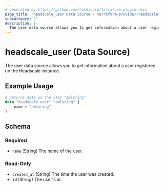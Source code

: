 ```yaml
---
# generated by https://github.com/hashicorp/terraform-plugin-docs
page_title: "headscale_user Data Source - terraform-provider-headscale"
subcategory: ""
description: |-
  The user data source allows you to get information about a user registered on the Headscale instance.
---
```


# headscale_user (Data Source)

The user data source allows you to get information about a user registered on the Headscale instance.

## Example Usage

```terraform
# Returns data on the user "awlsring"
data "headscale_user" "awlsring" {
    name = "awlsring"
}
```

<!-- schema generated by tfplugindocs -->
## Schema

### Required

- `name` (String) The name of the user.

### Read-Only

- `created_at` (String) The time the user was created.
- `id` (String) The user's id.
